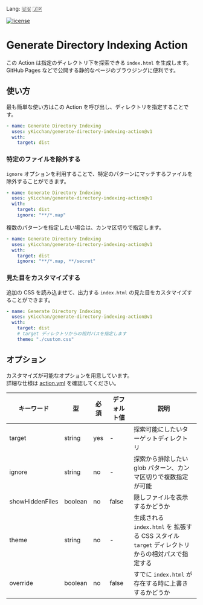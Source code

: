Lang: [🇺🇸](./README.md) [🇯🇵](./README.ja.md)

[![license](https://img.shields.io/github/license/yKicchan/generate-directory-indexing-action)](https://github.com/yKicchan/generate-directory-indexing-action/blob/main/LICENSE)

# Generate Directory Indexing Action

この Action は指定のディレクトリ下を探索できる `index.html` を生成します。  
GitHub Pages などで公開する静的なページのブラウジングに便利です。

## 使い方

最も簡単な使い方はこの Action を呼び出し、ディレクトリを指定することです。

```yml
- name: Generate Directory Indexing
  uses: yKicchan/generate-directory-indexing-action@v1
  with:
    target: dist
```

### 特定のファイルを除外する

`ignore` オプションを利用することで、特定のパターンにマッチするファイルを除外することができます。

```yml
- name: Generate Directory Indexing
  uses: yKicchan/generate-directory-indexing-action@v1
  with:
    target: dist
    ignore: "**/*.map"
```

複数のパターンを指定したい場合は、カンマ区切りで指定します。

```yml
- name: Generate Directory Indexing
  uses: yKicchan/generate-directory-indexing-action@v1
  with:
    target: dist
    ignore: "**/*.map, **/secret"
```

### 見た目をカスタマイズする

追加の CSS を読み込ませて、出力する `index.html` の見た目をカスタマイズすることができます。

```yml
- name: Generate Directory Indexing
  uses: yKicchan/generate-directory-indexing-action@v1
  with:
    target: dist
    # target ディレクトリからの相対パスを指定します
    theme: "./custom.css"
```

## オプション

カスタマイズが可能なオプションを用意しています。  
詳細な仕様は [action.yml](./action.yml) を確認してください。

| キーワード | 型 | 必須 | デフォルト値 | 説明 |
| --- | --- | --- | --- | --- |
| target | string | yes | - | 探索可能にしたいターゲットディレクトリ |
| ignore | string | no | - | 探索から排除したい glob パターン、カンマ区切りで複数指定が可能 |
| showHiddenFiles | boolean | no | false | 隠しファイルを表示するかどうか |
| theme | string | no | - | 生成される `index.html` を 拡張する CSS スタイル<br>`target` ディレクトリからの相対パスで指定する |
| override | boolean | no | false | すでに `index.html` が存在する時に上書きするかどうか |
